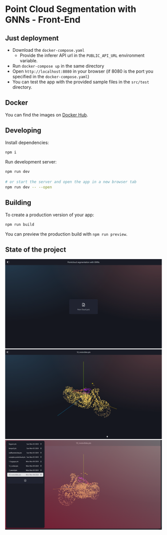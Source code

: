 # Point Cloud Segmentation with GNNs - Front-End

## Just deployment

- Download the `docker-compose.yaml`
    - Provide the inferer API url in the `PUBLIC_API_URL` environment variable.
- Run `docker-compose up` in the same directory
- Open `http://localhost:8080` in your browser (if 8080 is the port you specified in the `docker-compose.yaml`)
- You can test the app with the provided sample files in the `src/test` directory.

## Docker

You can find the images on [Docker Hub](https://hub.docker.com/repository/docker/wingsmc/point_cloud_client).

## Developing

Install dependencies:

```bash
npm i
```

Run development server:

```bash
npm run dev

# or start the server and open the app in a new browser tab
npm run dev -- --open
```

## Building

To create a production version of your app:

```bash
npm run build
```

You can preview the production build with `npm run preview`.

## State of the project

![ui1](docs/doc3.png)
![ui2](docs/doc2.png)
![files](docs/doc1.png)

